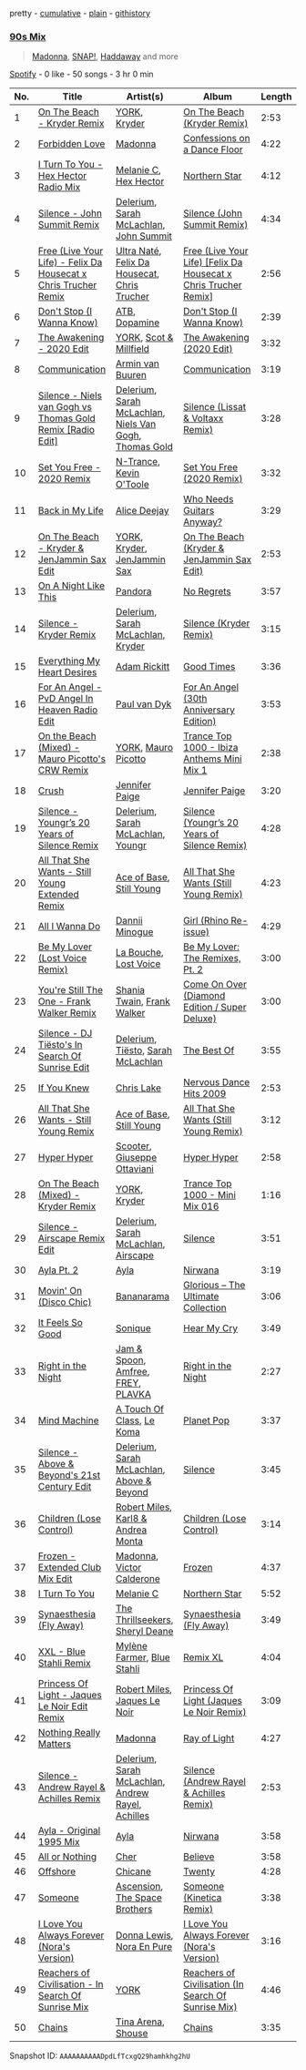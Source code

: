 pretty - [cumulative](/playlists/cumulative/37i9dQZF1EQn2GRFTFMl2A.md) - [plain](/playlists/plain/37i9dQZF1EQn2GRFTFMl2A) - [githistory](https://github.githistory.xyz/mdn522/spotify-playlist-archive/blob/main/playlists/plain/37i9dQZF1EQn2GRFTFMl2A)

### [90s Mix](https://open.spotify.com/playlist/37i9dQZF1EQn2GRFTFMl2A)

> <a href=spotify:playlist:37i9dQZF1EIWwCuZ4Jzq4j>Madonna</a>, <a href=spotify:playlist:37i9dQZF1EIVWu0pEBKGGX>SNAP!</a>, <a href=spotify:playlist:37i9dQZF1EIZ7puVa9NKSH>Haddaway</a> and more

[Spotify](https://open.spotify.com/user/spotify) - 0 like - 50 songs - 3 hr 0 min

| No. | Title | Artist(s) | Album | Length |
|---|---|---|---|---|
| 1 | [On The Beach \- Kryder Remix](https://open.spotify.com/track/57Y9YzDxXB2sVlhvqK94sK) | [YORK](https://open.spotify.com/artist/20L5MecnuNujUE6imrfK0Q), [Kryder](https://open.spotify.com/artist/1xfLBmx0n8DQri9HxJsq9O) | [On The Beach \(Kryder Remix\)](https://open.spotify.com/album/5FNTGwgQrCatyLAkurpgKk) | 2:53 |
| 2 | [Forbidden Love](https://open.spotify.com/track/2DuaKXVHCHSSTTeOnYSMG9) | [Madonna](https://open.spotify.com/artist/6tbjWDEIzxoDsBA1FuhfPW) | [Confessions on a Dance Floor](https://open.spotify.com/album/1hg0pQJLE9dzfT1kgZtDPr) | 4:22 |
| 3 | [I Turn To You \- Hex Hector Radio Mix](https://open.spotify.com/track/5x5zRAJy1a8lSKWCCKSCIH) | [Melanie C](https://open.spotify.com/artist/60vX3zLcdKRXvKLITVh5Df), [Hex Hector](https://open.spotify.com/artist/1jLOGxY81S3FNq29X3qvmj) | [Northern Star](https://open.spotify.com/album/6TjfhQSmmBOEwIXkoT3fdZ) | 4:12 |
| 4 | [Silence \- John Summit Remix](https://open.spotify.com/track/2OP7UAuQF1OJbjeYXa5fhm) | [Delerium](https://open.spotify.com/artist/0IUq1plF3ON4Fboj1bE6kN), [Sarah McLachlan](https://open.spotify.com/artist/4NgNsOXSwIzXlUIJcpnNUp), [John Summit](https://open.spotify.com/artist/7kNqXtgeIwFtelmRjWv205) | [Silence \(John Summit Remix\)](https://open.spotify.com/album/1aB8GfR2SZqPihzjfWDj9p) | 4:34 |
| 5 | [Free \(Live Your Life\) \- Felix Da Housecat x Chris Trucher Remix](https://open.spotify.com/track/2OjvbtKacpulegyLGJdL7l) | [Ultra Naté](https://open.spotify.com/artist/1cK2Abwkni7m51wJCSGllN), [Felix Da Housecat](https://open.spotify.com/artist/4rC8J4M4aOqsQSCP4yoyJI), [Chris Trucher](https://open.spotify.com/artist/5qtuQoZI8KbbCx3hD0MQ5D) | [Free \(Live Your Life\) \[Felix Da Housecat x Chris Trucher Remix\]](https://open.spotify.com/album/15Cvo3poVwlD6JycDIpwV7) | 2:56 |
| 6 | [Don't Stop \(I Wanna Know\)](https://open.spotify.com/track/0GaelwSoQDKjwoE16jxwNo) | [ATB](https://open.spotify.com/artist/7jZM5w05mGhw6wTB1okhD9), [Dopamine](https://open.spotify.com/artist/3Edve4VIATi0OZngclQlkN) | [Don't Stop \(I Wanna Know\)](https://open.spotify.com/album/0CjeKexsHa6yFv7X43qJ4d) | 2:39 |
| 7 | [The Awakening \- 2020 Edit](https://open.spotify.com/track/1oOOiIOR4OXntHkpSvytwb) | [YORK](https://open.spotify.com/artist/20L5MecnuNujUE6imrfK0Q), [Scot & Millfield](https://open.spotify.com/artist/6LTgaNvQ4z07MLP5Fs3plh) | [The Awakening \(2020 Edit\)](https://open.spotify.com/album/4SH7vjSQBnXZhugcdj2ivz) | 3:32 |
| 8 | [Communication](https://open.spotify.com/track/7KnsBA0iWt9OcikVfzPDZs) | [Armin van Buuren](https://open.spotify.com/artist/0SfsnGyD8FpIN4U4WCkBZ5) | [Communication](https://open.spotify.com/album/2nbEJLlz3ceTtlIeBOGORe) | 3:19 |
| 9 | [Silence \- Niels van Gogh vs Thomas Gold Remix \[Radio Edit\]](https://open.spotify.com/track/6VUTDBWIYivB96wd5xcR9K) | [Delerium](https://open.spotify.com/artist/0IUq1plF3ON4Fboj1bE6kN), [Sarah McLachlan](https://open.spotify.com/artist/4NgNsOXSwIzXlUIJcpnNUp), [Niels Van Gogh](https://open.spotify.com/artist/6L8Co7Voup4dISwbSl3owl), [Thomas Gold](https://open.spotify.com/artist/1XLjkBxFokuDTlHt0mQkRe) | [Silence \(Lissat & Voltaxx Remix\)](https://open.spotify.com/album/6FX26z3Z52Cn2CsLQD8kGq) | 3:28 |
| 10 | [Set You Free \- 2020 Remix](https://open.spotify.com/track/1Wtwgvqx8ZpTg1EZOtfeIL) | [N\-Trance](https://open.spotify.com/artist/45InkbGypoMk5nVX6dsHkt), [Kevin O'Toole](https://open.spotify.com/artist/0QsH6atfYAgpjJNMqvrwfp) | [Set You Free \(2020 Remix\)](https://open.spotify.com/album/0Zclglk2lNuXNXhbpHycJE) | 3:32 |
| 11 | [Back in My Life](https://open.spotify.com/track/557q3cfw95ChPhoupTVUUZ) | [Alice Deejay](https://open.spotify.com/artist/2tbvDi9eXf9XXp06LupkED) | [Who Needs Guitars Anyway?](https://open.spotify.com/album/7wyEph8JrTyNFNPmRCu3pU) | 3:29 |
| 12 | [On The Beach \- Kryder & JenJammin Sax Edit](https://open.spotify.com/track/4aFTcJeAy1P78T4eKFPyh3) | [YORK](https://open.spotify.com/artist/20L5MecnuNujUE6imrfK0Q), [Kryder](https://open.spotify.com/artist/1xfLBmx0n8DQri9HxJsq9O), [JenJammin Sax](https://open.spotify.com/artist/14CGsNaulO6vZo31rryfta) | [On The Beach \(Kryder & JenJammin Sax Edit\)](https://open.spotify.com/album/578VwqY4VwH1tgvoAFKpiu) | 2:53 |
| 13 | [On A Night Like This](https://open.spotify.com/track/0BzuJJvMivi9joP2LDA8nJ) | [Pandora](https://open.spotify.com/artist/3X8tqA34H3odz1gCCHxrzc) | [No Regrets](https://open.spotify.com/album/5msrinQJZEz5LP9sB1CoHk) | 3:57 |
| 14 | [Silence \- Kryder Remix](https://open.spotify.com/track/34CtI9lzEVzmq8NcQ6dJLP) | [Delerium](https://open.spotify.com/artist/0IUq1plF3ON4Fboj1bE6kN), [Sarah McLachlan](https://open.spotify.com/artist/4NgNsOXSwIzXlUIJcpnNUp), [Kryder](https://open.spotify.com/artist/1xfLBmx0n8DQri9HxJsq9O) | [Silence \(Kryder Remix\)](https://open.spotify.com/album/2tCf3SrqeRZk4fZpGA1CgP) | 3:15 |
| 15 | [Everything My Heart Desires](https://open.spotify.com/track/6M7vPUwmnX3iI0AAV98KMa) | [Adam Rickitt](https://open.spotify.com/artist/2u1BQaJtganAtbdBrUPZe3) | [Good Times](https://open.spotify.com/album/4WjTji4TsyIt6qJcwKsqdn) | 3:36 |
| 16 | [For An Angel \- PvD Angel In Heaven Radio Edit](https://open.spotify.com/track/5JcZHbUi60uykbQNXPLoCG) | [Paul van Dyk](https://open.spotify.com/artist/7wU1naftD3lNq7rNsiDvOR) | [For An Angel \(30th Anniversary Edition\)](https://open.spotify.com/album/2WbCag4MDytanMn1HE2Wsd) | 3:53 |
| 17 | [On the Beach \(Mixed\) \- Mauro Picotto's CRW Remix](https://open.spotify.com/track/1MI8FThGX7Vn0ZIjeDhbPD) | [YORK](https://open.spotify.com/artist/20L5MecnuNujUE6imrfK0Q), [Mauro Picotto](https://open.spotify.com/artist/0MNSDAOCHF7f2ZfAYxZ9bp) | [Trance Top 1000 \- Ibiza Anthems Mini Mix 1](https://open.spotify.com/album/3q2xAPNvEuLEyFGXFT6eGu) | 2:38 |
| 18 | [Crush](https://open.spotify.com/track/7aOGFnnVDivtRO1PrYhx64) | [Jennifer Paige](https://open.spotify.com/artist/26PDtWYDJ1KD0brukKsJH1) | [Jennifer Paige](https://open.spotify.com/album/4OwmsF9YyOVMrPVbOcZzCz) | 3:20 |
| 19 | [Silence \- Youngr’s 20 Years of Silence Remix](https://open.spotify.com/track/0H63gTb3HNWDO2e18od6zO) | [Delerium](https://open.spotify.com/artist/0IUq1plF3ON4Fboj1bE6kN), [Sarah McLachlan](https://open.spotify.com/artist/4NgNsOXSwIzXlUIJcpnNUp), [Youngr](https://open.spotify.com/artist/5TrkbV9x6OdTBlzWPJeBz5) | [Silence \(Youngr’s 20 Years of Silence Remix\)](https://open.spotify.com/album/4CjCHDldVsOJ6TemfZCIJh) | 4:28 |
| 20 | [All That She Wants \- Still Young Extended Remix](https://open.spotify.com/track/7DdmDoed5zkANg0VMNL6NU) | [Ace of Base](https://open.spotify.com/artist/5ksRONqssB7BR161NTtJAm), [Still Young](https://open.spotify.com/artist/36OHRfWvgcTohhk0st9VC4) | [All That She Wants \(Still Young Remix\)](https://open.spotify.com/album/1R3mDALRzEDxJQ6sxs7Koq) | 4:23 |
| 21 | [All I Wanna Do](https://open.spotify.com/track/38TLvvqAHWSNJtq4l09yfW) | [Dannii Minogue](https://open.spotify.com/artist/6XCS9JCn56Q252cMOTbeq6) | [Girl \(Rhino Re\-issue\)](https://open.spotify.com/album/70nzlIb5chg1iMGhh8Gd3S) | 4:29 |
| 22 | [Be My Lover \(Lost Voice Remix\)](https://open.spotify.com/track/5pFdKgDLFhyXwP8VxCD2t0) | [La Bouche](https://open.spotify.com/artist/488v7rQzthLNK22r0UvMie), [Lost Voice](https://open.spotify.com/artist/7aAaXn1p5LdxLIGqDuguGw) | [Be My Lover: The Remixes, Pt\. 2](https://open.spotify.com/album/7Gv2CzFbODaRF18rZvQDjU) | 3:00 |
| 23 | [You're Still The One \- Frank Walker Remix](https://open.spotify.com/track/3yISYPqPXopmnUyvesbiFU) | [Shania Twain](https://open.spotify.com/artist/5e4Dhzv426EvQe3aDb64jL), [Frank Walker](https://open.spotify.com/artist/6rcE30MaP92XafelMNZ2Sq) | [Come On Over \(Diamond Edition / Super Deluxe\)](https://open.spotify.com/album/2aU5BWirMOaV1OpsakTIbV) | 3:00 |
| 24 | [Silence \- DJ Tiësto's In Search Of Sunrise Edit](https://open.spotify.com/track/2jAjkmZIKwV5VOBiZ3qUUL) | [Delerium](https://open.spotify.com/artist/0IUq1plF3ON4Fboj1bE6kN), [Tiësto](https://open.spotify.com/artist/2o5jDhtHVPhrJdv3cEQ99Z), [Sarah McLachlan](https://open.spotify.com/artist/4NgNsOXSwIzXlUIJcpnNUp) | [The Best Of](https://open.spotify.com/album/2YrnYkO6WGGx5e0UfNbGps) | 3:55 |
| 25 | [If You Knew](https://open.spotify.com/track/2bY5usQIDZLxO56cs4MCjZ) | [Chris Lake](https://open.spotify.com/artist/5Igpc9iLZ3YGtKeYfSrrOE) | [Nervous Dance Hits 2009](https://open.spotify.com/album/5SVr7gEgytUVsbpG7Pp2DM) | 2:53 |
| 26 | [All That She Wants \- Still Young Remix](https://open.spotify.com/track/0jcdpgeeWSWNmvTIJCptUV) | [Ace of Base](https://open.spotify.com/artist/5ksRONqssB7BR161NTtJAm), [Still Young](https://open.spotify.com/artist/36OHRfWvgcTohhk0st9VC4) | [All That She Wants \(Still Young Remix\)](https://open.spotify.com/album/1R3mDALRzEDxJQ6sxs7Koq) | 3:12 |
| 27 | [Hyper Hyper](https://open.spotify.com/track/7yDqQyCeTV2xXQP7tccX2D) | [Scooter](https://open.spotify.com/artist/0HlxL5hisLf59ETEPM3cUA), [Giuseppe Ottaviani](https://open.spotify.com/artist/5B9q1NRokzWYB7nSgnlHyv) | [Hyper Hyper](https://open.spotify.com/album/01tSVhXAQ3kBCWzkGeBTqi) | 2:58 |
| 28 | [On The Beach \(Mixed\) \- Kryder Remix](https://open.spotify.com/track/0jv4opQOfoDujg54OmT3yN) | [YORK](https://open.spotify.com/artist/20L5MecnuNujUE6imrfK0Q), [Kryder](https://open.spotify.com/artist/1xfLBmx0n8DQri9HxJsq9O) | [Trance Top 1000 \- Mini Mix 016](https://open.spotify.com/album/5Ue8KuLcjshHPXxPi35hh8) | 1:16 |
| 29 | [Silence \- Airscape Remix Edit](https://open.spotify.com/track/3HyU67HfMANQxFg34kHfco) | [Delerium](https://open.spotify.com/artist/0IUq1plF3ON4Fboj1bE6kN), [Sarah McLachlan](https://open.spotify.com/artist/4NgNsOXSwIzXlUIJcpnNUp), [Airscape](https://open.spotify.com/artist/2tTZL2CE2Z190UPlHsjzym) | [Silence](https://open.spotify.com/album/6smXgAugj1QBLAO0BXol5P) | 3:51 |
| 30 | [Ayla Pt\. 2](https://open.spotify.com/track/1hChLdk0hBQbapbpVUVlNa) | [Ayla](https://open.spotify.com/artist/190nhOwQKuDEOv7YKOgnzq) | [Nirwana](https://open.spotify.com/album/01kLROis8vImm0gixW3kq0) | 3:19 |
| 31 | [Movin' On \(Disco Chic\)](https://open.spotify.com/track/1C6oUgS0PKAJibWLa4yNOS) | [Bananarama](https://open.spotify.com/artist/3sc7iUG1Wwpwx7bHeZolgx) | [Glorious – The Ultimate Collection](https://open.spotify.com/album/4mJJooYbJxaSoZn75ZL4Cb) | 3:06 |
| 32 | [It Feels So Good](https://open.spotify.com/track/1zOzCQOw9THED5ixSVHiBc) | [Sonique](https://open.spotify.com/artist/5xtqw2B8z8JGfDYi2eAZHI) | [Hear My Cry](https://open.spotify.com/album/0URtQPPT2v8bRux2w6amMP) | 3:49 |
| 33 | [Right in the Night](https://open.spotify.com/track/3DEcSqARIQ6pAvmQkjhHO6) | [Jam & Spoon](https://open.spotify.com/artist/2MIKLLJyOv1o5u49KRbfH7), [Amfree](https://open.spotify.com/artist/72pJ6h8ZR3sS8S1vzv1SQE), [FREY](https://open.spotify.com/artist/5F96KjVVl5nnGRkXs8E8Za), [PLAVKA](https://open.spotify.com/artist/6ALuTGOzgoIUnuiyvqvMW2) | [Right in the Night](https://open.spotify.com/album/1gOyBmg7JS1hXAAs3DNCdT) | 2:27 |
| 34 | [Mind Machine](https://open.spotify.com/track/3J3osuVJoK5Hw0US2xe8Jz) | [A Touch Of Class](https://open.spotify.com/artist/5wTdspmxzb8V4ZjvDodpBo), [Le Koma](https://open.spotify.com/artist/1jj9zC56Axrjpsadmu92G5) | [Planet Pop](https://open.spotify.com/album/2kBFECL9a71fNRXbRW5xO3) | 3:37 |
| 35 | [Silence \- Above & Beyond's 21st Century Edit](https://open.spotify.com/track/2fLh0uQ48MSq7XeGVugZJA) | [Delerium](https://open.spotify.com/artist/0IUq1plF3ON4Fboj1bE6kN), [Sarah McLachlan](https://open.spotify.com/artist/4NgNsOXSwIzXlUIJcpnNUp), [Above & Beyond](https://open.spotify.com/artist/10gzBoINW3cLJfZUka8Zoe) | [Silence](https://open.spotify.com/album/6smXgAugj1QBLAO0BXol5P) | 3:45 |
| 36 | [Children \(Lose Control\)](https://open.spotify.com/track/3NgTtI0hIpscPro6goCkfz) | [Robert Miles](https://open.spotify.com/artist/2YVF0Ou5zIc4mpgtLIlGN0), [Karl8 & Andrea Monta](https://open.spotify.com/artist/4fMsgTeKWUFIthLdhpNEjC) | [Children \(Lose Control\)](https://open.spotify.com/album/0qmNPcVK22drWeIK1awTG0) | 3:14 |
| 37 | [Frozen \- Extended Club Mix Edit](https://open.spotify.com/track/7JOeqsEoEyDFv5cexYicJq) | [Madonna](https://open.spotify.com/artist/6tbjWDEIzxoDsBA1FuhfPW), [Victor Calderone](https://open.spotify.com/artist/2vSlQJ6UWFVWZQPzUaaMGI) | [Frozen](https://open.spotify.com/album/6uExM2e89MuvLd1BXGxD5A) | 4:37 |
| 38 | [I Turn To You](https://open.spotify.com/track/1Le4SDanBrX8OtmnnyTNrh) | [Melanie C](https://open.spotify.com/artist/60vX3zLcdKRXvKLITVh5Df) | [Northern Star](https://open.spotify.com/album/6TjfhQSmmBOEwIXkoT3fdZ) | 5:52 |
| 39 | [Synaesthesia \(Fly Away\)](https://open.spotify.com/track/5QdgpcfAw8EbsupH0B6BpI) | [The Thrillseekers](https://open.spotify.com/artist/1RYDKWzJnJtbTPYNsDswD5), [Sheryl Deane](https://open.spotify.com/artist/7dVxjwH88uQMmN69MD61Fa) | [Synaesthesia \(Fly Away\)](https://open.spotify.com/album/5VsjT0u49R46HG9kSYsHMz) | 3:49 |
| 40 | [XXL \- Blue Stahli Remix](https://open.spotify.com/track/0bjlV53JEGmvYwvIV26ltH) | [Mylène Farmer](https://open.spotify.com/artist/0e04xgVBPU6mE2QkSHlufD), [Blue Stahli](https://open.spotify.com/artist/4DWnSG0RYPAds8EIKY26q3) | [Remix XL](https://open.spotify.com/album/5V5deU0ry9BL9qTN0uH2H5) | 4:04 |
| 41 | [Princess Of Light \- Jaques Le Noir Edit Remix](https://open.spotify.com/track/2My3ob1vvPEzAzqVPpDNPT) | [Robert Miles](https://open.spotify.com/artist/2YVF0Ou5zIc4mpgtLIlGN0), [Jaques Le Noir](https://open.spotify.com/artist/67PXiZPRtJxks3lJIqgqIL) | [Princess Of Light \(Jaques Le Noir Remix\)](https://open.spotify.com/album/5zdulmBZpBir0UWC1i8h2v) | 3:09 |
| 42 | [Nothing Really Matters](https://open.spotify.com/track/6bZPQHvekmIFBZZB7nMB5X) | [Madonna](https://open.spotify.com/artist/6tbjWDEIzxoDsBA1FuhfPW) | [Ray of Light](https://open.spotify.com/album/6cuNyrSmRjBeekioLdLkvI) | 4:27 |
| 43 | [Silence \- Andrew Rayel & Achilles Remix](https://open.spotify.com/track/4d5tAMeWSY0kHNREsP1LiF) | [Delerium](https://open.spotify.com/artist/0IUq1plF3ON4Fboj1bE6kN), [Sarah McLachlan](https://open.spotify.com/artist/4NgNsOXSwIzXlUIJcpnNUp), [Andrew Rayel](https://open.spotify.com/artist/1UtBjqMZBAmqIPlDrKu7Tr), [Achilles](https://open.spotify.com/artist/1BgLi10FdtjQtMigV9Ddka) | [Silence \(Andrew Rayel & Achilles Remix\)](https://open.spotify.com/album/7McfeMftwnFtwLtAgLHOhK) | 2:53 |
| 44 | [Ayla \- Original 1995 Mix](https://open.spotify.com/track/0xTySVrQi5Li96Wu7pCp80) | [Ayla](https://open.spotify.com/artist/190nhOwQKuDEOv7YKOgnzq) | [Nirwana](https://open.spotify.com/album/01kLROis8vImm0gixW3kq0) | 3:58 |
| 45 | [All or Nothing](https://open.spotify.com/track/4yWeYfdw5FR0vAMjtFfddA) | [Cher](https://open.spotify.com/artist/72OaDtakiy6yFqkt4TsiFt) | [Believe](https://open.spotify.com/album/0jZfbz0dNfDjPSg0hYJNth) | 3:58 |
| 46 | [Offshore](https://open.spotify.com/track/3HofSXf406PxfUu1p3IUWV) | [Chicane](https://open.spotify.com/artist/5GxyeQagayzZOg4UwffQlD) | [Twenty](https://open.spotify.com/album/66hyckKzOtUYydqIGTeRgu) | 4:28 |
| 47 | [Someone](https://open.spotify.com/track/514gEDTsDKb43uksqoCnNk) | [Ascension](https://open.spotify.com/artist/6R02LUvSJaMB0WXZ8cRHRQ), [The Space Brothers](https://open.spotify.com/artist/4nb1tQbYZYqvr50cdTqek5) | [Someone \(Kinetica Remix\)](https://open.spotify.com/album/1vgM41hSPEKeVo5tAyw6Wd) | 3:38 |
| 48 | [I Love You Always Forever \(Nora's Version\)](https://open.spotify.com/track/4eMaX3oR9aD0JTwZOrNQ9Y) | [Donna Lewis](https://open.spotify.com/artist/2EfG2EoT8GFJrMiilbTVl2), [Nora En Pure](https://open.spotify.com/artist/24DO0PijjITGIEWsO8XaPs) | [I Love You Always Forever \(Nora's Version\)](https://open.spotify.com/album/7pH3cy1xaXNxrOdinVKUuj) | 3:16 |
| 49 | [Reachers of Civilisation \- In Search Of Sunrise Mix](https://open.spotify.com/track/3uS4EjhQ6QvEGwT7ovCpdp) | [YORK](https://open.spotify.com/artist/20L5MecnuNujUE6imrfK0Q) | [Reachers of Civilisation \(In Search Of Sunrise Mix\)](https://open.spotify.com/album/07cXmSzJfWO2A0xQyAVJDc) | 4:46 |
| 50 | [Chains](https://open.spotify.com/track/3hV1IkFNIDdPciUFbOL4i6) | [Tina Arena](https://open.spotify.com/artist/1ZTCpKWDwHhbjhkdHhvTm8), [Shouse](https://open.spotify.com/artist/2TcGJdSOiOvITBzhvfX8XB) | [Chains](https://open.spotify.com/album/7xqR7N9ez7TmKEKv9XNr8D) | 3:35 |

Snapshot ID: `AAAAAAAAAADpdLfTcxgQ29hamhkhg2hU`
